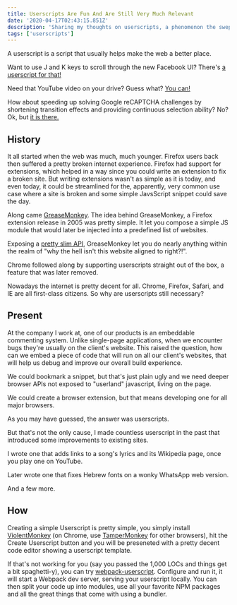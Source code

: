 ```yaml
---
title: Userscripts Are Fun And Are Still Very Much Relevant
date: '2020-04-17T02:43:15.851Z'
description: 'Sharing my thoughts on userscripts, a phenomenon the swept the internet back in the 00s.'
tags: ['userscripts']
---
```


A userscript is a script that usually helps make the web a better place.

Want to use J and K keys to scroll through the new Facebook UI? There's [a userscript for that!](https://github.com/dutzi/userscripts/raw/master/facebook-j-k-scrolling.user.js)

Need that YouTube video on your drive? Guess what? [You can!](https://greasyfork.org/en/scripts/369400-local-youtube-downloader)

How about speeding up solving Google reCAPTCHA challenges by shortening transition effects and providing continuous selection ability? No? Ok, but [it is there.](https://greasyfork.org/en/scripts/31088-morecaptcha)

## History

It all started when the web was much, much younger. Firefox users back then suffered a pretty broken internet experience. Firefox had support for extensions, which helped in a way since you could write an extension to fix a broken site. But writing extensions wasn't as simple as it is today, and even today, it could be streamlined for the, apparently, very common use case where a site is broken and some simple JavsScript snippet could save the day.

Along came [GreaseMonkey](https://addons.mozilla.org/en-US/firefox/addon/greasemonkey/). The idea behind GreaseMonkey, a Firefox extension release in 2005 was pretty simple. It let you compose a simple JS module that would later be injected into a predefined list of websites.

Exposing a [pretty slim API](https://wiki.greasespot.net/Greasemonkey_Manual:API), GreaseMonkey let you do nearly anything within the realm of "why the hell isn't this website aligned to right?!".

Chrome followed along by supporting userscripts straight out of the box, a feature that was later removed.

Nowadays the internet is pretty decent for all. Chrome, Firefox, Safari, and IE are all first-class citizens. So why are userscripts still necessary?

## Present

At the company I work at, one of our products is an embeddable commenting system. Unlike single-page applications, when we encounter bugs they're usually on the client's website. This raised the question, how can we embed a piece of code that will run on all our client's websites, that will help us debug and improve our overall build experience.

We could bookmark a snippet, but that's just plain ugly and we need deeper browser APIs not exposed to "userland" javascript, living on the page.

We could create a browser extension, but that means developing one for all major browsers.

As you may have guessed, the answer was <span class="highlight">userscripts.</span>

But that's not the only cause, I made countless userscript in the past that introduced some improvements to existing sites.

I wrote one that adds links to a song's lyrics and its Wikipedia page, once you play one on YouTube.

Later wrote one that fixes Hebrew fonts on a wonky WhatsApp web version.

And a few more.

## How

Creating a simple Userscript is pretty simple, you simply install [ViolentMonkey](https://violentmonkey.github.io/) (on Chrome, use [TamperMonkey](https://www.tampermonkey.net/) for other browsers), hit the Create Userscript button and you will be preseneted with a pretty decent code editor showing a userscript template.

If that's not working for you (say you passed the 1,000 LOCs and things get a bit spaghetti-y), you can try [webpack-userscript](https://github.com/momocow/webpack-userscript). Configure and run it, it will start a Webpack dev server, serving your userscript locally. You can then split your code up into modules, use all your favorite NPM packages and all the great things that come with using a bundler.
